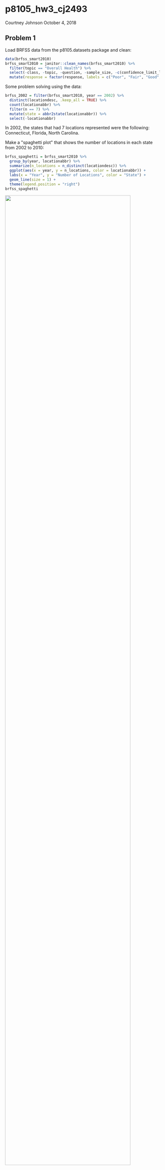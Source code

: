 p8105\_hw3\_cj2493
================
Courtney Johnson
October 4, 2018

Problem 1
---------

Load BRFSS data from the p8105.datasets package and clean:

``` r
data(brfss_smart2010) 
brfss_smart2010 = janitor::clean_names(brfss_smart2010) %>%
  filter(topic == "Overall Health") %>%
  select(-class, -topic, -question, -sample_size, -c(confidence_limit_low:geo_location)) %>%
  mutate(response = factor(response, labels = c("Poor", "Fair", "Good", "Very Good", "Excellent")))
```

Some problem solving using the data:

``` r
brfss_2002 = filter(brfss_smart2010, year == 2002) %>%
  distinct(locationdesc, .keep_all = TRUE) %>%
  count(locationabbr) %>%
  filter(n == 7) %>%
  mutate(state = abbr2state(locationabbr)) %>%
  select(-locationabbr)
```

In 2002, the states that had 7 locations represented were the following: Connecticut, Florida, North Carolina.

Make a "spaghetti plot" that shows the number of locations in each state from 2002 to 2010:

``` r
brfss_spaghetti = brfss_smart2010 %>%
  group_by(year, locationabbr) %>%
  summarize(n_locations = n_distinct(locationdesc)) %>%
  ggplot(aes(x = year, y = n_locations, color = locationabbr)) + 
  labs(x = "Year", y = "Number of Locations", color = "State") +
  geom_line(size = 1) +
  theme(legend.position = "right")
brfss_spaghetti
```

<img src="p8105_hw3_cj2493_files/figure-markdown_github/spaghetti_plot-1.png" width="90%" />

This is not a very helpful plot because we can see that there is a state with a very high outlier, but we cannot tell which state it is; the colors are difficult to distinguish between.

Make a table showing, for the years 2002, 2006, and 2010, the mean and standard deviation of the proportion of "Excellent" responses across locations in NY state:

``` r
brfss_table_data = filter(brfss_smart2010, year == 2002 | year == 2006 | year == 2010) %>%
  filter(locationabbr == "NY") %>%
  filter(response == "Excellent") %>%
  group_by(year) %>%
  summarize(mean_excellent = mean(data_value),
         sd_excellent = sd(data_value)) %>%
  knitr::kable()

brfss_table_data
```

|  year|  mean\_excellent|  sd\_excellent|
|-----:|----------------:|--------------:|
|  2002|         30.64000|       5.099804|
|  2006|         31.28333|       4.370545|
|  2010|         34.13333|       5.250952|

This table tells us that the mean and standard deviation of proportions of excellent responses are similar across the years we looked at.

For each year and state, compute the average proportion in each response category (taking the average across locations in a state). Make a five panel plot that shows, for each response category separately, the distribution of these state level averages over time:

``` r
brfss_plot = brfss_smart2010 %>%
  group_by(year, locationabbr, response) %>%
  summarize(mean_prop = mean(data_value)) %>%
  ggplot(aes(x = year, y = mean_prop, group = year)) + 
  geom_boxplot() + 
  facet_grid(~response) +
  labs(x = "Year", y = "Mean Proportion", title = "Change in Mean Proportions Over Time by Response") +
  theme(axis.text.x = element_text(angle = 90, hjust = 1, vjust = 0.5))

brfss_plot
```

    ## Warning: Removed 21 rows containing non-finite values (stat_boxplot).

<img src="p8105_hw3_cj2493_files/figure-markdown_github/five_panel_plot-1.png" width="90%" />

This five panel plot gives us good reason to think that the proportions of responses are similar across years, but different among the level of response.

Problem 2
---------

Load the instacart data from the p8105.datasets package:

``` r
data(instacart) 
instacart = janitor::clean_names(instacart)
```

Write a description of the dataset:

The instacart data has 1384617 observations of 15 variables. Some of the variables include product name, the product id, the order in which it was added to the cart, what hour it was added, the id of its department, and number of days since the last time it was ordered. For example, here is a chunk of the dataset:

``` r
head(instacart)
```

    ## # A tibble: 6 x 15
    ##   order_id product_id add_to_cart_ord~ reordered user_id eval_set
    ##      <int>      <int>            <int>     <int>   <int> <chr>   
    ## 1        1      49302                1         1  112108 train   
    ## 2        1      11109                2         1  112108 train   
    ## 3        1      10246                3         0  112108 train   
    ## 4        1      49683                4         0  112108 train   
    ## 5        1      43633                5         1  112108 train   
    ## 6        1      13176                6         0  112108 train   
    ## # ... with 9 more variables: order_number <int>, order_dow <int>,
    ## #   order_hour_of_day <int>, days_since_prior_order <int>,
    ## #   product_name <chr>, aisle_id <int>, department_id <int>, aisle <chr>,
    ## #   department <chr>

In the first row, the item is Bulgarian yogurt, was part of order 1, had id 49302, was the first item added to the cart, was ordered 9 days prior, and was located in aisle 120. There are 134 aisles, and the most items are ordered from aisle 83.

Make a plot that shows the number of items ordered in each aisle. Order aisles sensibly, and organize your plot so others can read it:

``` r
instacart_num_items_1 = instacart %>%
  filter(aisle_id >= 1 & aisle_id <= 67) %>%
  group_by(aisle) %>%
  summarize(items_ordered = n()) %>%
  ggplot(aes(x = aisle, y = items_ordered)) +
  geom_bar(stat = "identity") +
  labs(x = "Aisle", y = "Number of Items Ordered", title = "Number of Items Ordered in Each Aisle", cex = 0.5) +
  theme(text = element_text(size = 8)) +
  coord_flip()

instacart_num_items_2 = instacart %>%
  filter(aisle_id > 67) %>%
  group_by(aisle) %>%
  summarize(items_ordered = n()) %>%
  ggplot(aes(x = aisle, y = items_ordered)) +
  geom_bar(stat = "identity") +
  labs(x = "Aisle", y = "Number of Items Ordered", title = "Number of Items Ordered in Each Aisle") +
  theme(text = element_text(size = 8)) +
  coord_flip()

instacart_num_items_1 + instacart_num_items_2
```

<img src="p8105_hw3_cj2493_files/figure-markdown_github/aisle_plot-1.png" width="90%" />

This plot is naturally difficult to read because there are so many aisles. Splitting the plot into two helps, but it is still a lot of data to look at. What we can tell is there are a few aisles that are much more popular than the rest: fresh fruits, fresh vegetables, and packed vegetables & fruits.

Make a table showing the most popular item in each of the aisles "baking ingredients", "dog food care", and "packaged vegatables fruits":

``` r
pop_aisles = filter(instacart, aisle == "baking ingredients" | aisle == "dog food care" | aisle == "packaged vegetables fruits") %>%
  group_by(aisle, product_name) %>%
  summarize(product_count = n()) %>%
  filter(product_count == max(product_count)) %>%
  knitr::kable()
pop_aisles
```

| aisle                      | product\_name                                 |  product\_count|
|:---------------------------|:----------------------------------------------|---------------:|
| baking ingredients         | Light Brown Sugar                             |             499|
| dog food care              | Snack Sticks Chicken & Rice Recipe Dog Treats |              30|
| packaged vegetables fruits | Organic Baby Spinach                          |            9784|

From this table, we can see that across aisles there are large differences in how many items are bought in each aisle. It tells us that although they are all the most popular item in their respective aisle, the amount purchased varies. For example, the packaged vegetables and fruits aisle is more visited than the other two.

Make a table showing the mean hour of the day at which pink lady apples and coffee ice cream are ordered on each day of the week:

``` r
mean_hour = instacart %>%
  filter(product_name == "Pink Lady Apple" | product_name == "Coffee Ice Cream") %>%
  group_by(product_name, order_dow) %>%
  summarize(mean_hour = mean(order_hour_of_day)) %>%
  mutate(order_dow = c("Sunday", "Monday", "Tuesday", "Wednesday", "Thursday", "Friday", "Saturday")) %>%
  spread(key = order_dow, value = mean_hour) %>%
  select(product_name, Sunday, Monday, Tuesday, Wednesday, Thursday, Friday, Saturday) %>%
  knitr::kable()

mean_hour
```

| product\_name    |    Sunday|    Monday|   Tuesday|  Wednesday|  Thursday|    Friday|  Saturday|
|:-----------------|---------:|---------:|---------:|----------:|---------:|---------:|---------:|
| Coffee Ice Cream |  13.77419|  14.31579|  15.38095|   15.31818|  15.21739|  12.26316|  13.83333|
| Pink Lady Apple  |  14.40000|  14.20000|  13.20000|    8.00000|  11.00000|  16.00000|  13.00000|

For this table, I assumed that 0 was Sunday and 7 was Saturday. I also assumed that the time is in terms of hours past midnight. The information in this table tells us that for both of these items, they are typically bought in the afternoon between noon and 4 pm. The exception to this is that pink lady apples tend to be bought in the morning between 8 and 11 am on Wednesdays and Thursdays.

Problem 3
---------

Load the ny\_noaa data from the p8105.datasets package:

``` r
data(ny_noaa)
ny_noaa = janitor::clean_names(ny_noaa)
```

Describe the data:

The ny\_noaa dataset containes 2595176 observations of 7 variables. Some of the variables include weather station, the date, precipitation in tenths of mm, snowfall in mm, snow depth in mm, maximum temperature in tenths of degrees Celsius, and minimum temperature in tenths of degrees Celsius. So, we must convert the variables into common measurement; this means converting precipitation into mm and maximum and minimum temperature into degrees Celsius. Unfortunately, the set contains a lot of missing data.

Clean the data:

``` r
tidy_ny_noaa = separate(ny_noaa, date, into = c("year", "month", "day"), sep = "-") %>%
  mutate(year = as.numeric(year), 
         month = as.numeric(month), 
         day = as.numeric(day), 
         tmax = as.numeric(tmax)/10, 
         tmin = as.numeric(tmin)/10,
         prcp = prcp/10
         )
```

Make a two-panel plot showing the average max temperature in January and in July in each station across years:

``` r
jan_jul_ny_noaa = filter(tidy_ny_noaa, month == 1 | month == 7) %>%
  mutate(month = month.name[month]) %>%
  group_by(year, month, id) %>%
  summarize(mean_tmax = mean(tmax, na.rm = TRUE)) %>%
  ggplot(aes(x = year, y = mean_tmax)) +
  geom_point() + 
  theme(axis.text.x = element_text(angle = 90, hjust = 1, vjust = 0.5)) +
  labs(x = "Year", y = "Mean Maximum Temperature, in Celsius", title = "Change in Temperature in New York for Each Station") + 
  facet_grid(~month) 

jan_jul_ny_noaa
```

    ## Warning: Removed 5970 rows containing missing values (geom_point).

<img src="p8105_hw3_cj2493_files/figure-markdown_github/unnamed-chunk-1-1.png" width="90%" />

This tells us that the temperatures vary greatly between January and July, which intuitively makes sense. We also see that there is some variation across years, but not too much.

Make a two panel plot (i) showing tmax vs tmin for the full dataset, and (ii) showing the distribution of snowfall values greater than 0 and less than 100 separately by year

``` r
tmax_vs_tmin = tidy_ny_noaa %>%
  ggplot(aes(x = tmin, y = tmax)) +
  geom_hex() +
  theme(legend.position = "bottom", legend.direction = "vertical") +
  labs(x = "Minimum Temperature (C)", y = "Maximum Temperature (C)")

snow_dist = filter(tidy_ny_noaa, snow > 0 & snow < 100) %>%
  mutate(year = as.character(year)) %>%
  group_by(year) %>%
  ggplot(aes(x = snow, fill = year)) +
  geom_density(alpha = .3)  +
  theme(legend.position = "bottom") +
  labs(x = "Snowfall in mm", y = "Density")

tmax_vs_tmin + snow_dist
```

    ## Warning: Removed 1136276 rows containing non-finite values (stat_binhex).

<img src="p8105_hw3_cj2493_files/figure-markdown_github/two_panel-1.png" width="90%" />

From the plot of tmax and tmin, we can see that minimum temperature is positively correlated with maximum temperature, which intuitively makes sense. We can also guess that there are some incorrectly recorded temperatures, because 60 degrees Celsius is 140 degrees Farenheit, which is highly unlikey.

From the plot of snowfall distribution, we can see that there are peaks that correspond to 1/2 inch, 1 inch, 2 inches, and 3 inches. This implies that when snowfall is recorded, it is often rounded to a whole number. This plot is also problematic because it's difficult to look at the differences between years. Similar to the spaghetti plot, there are too many years to easily differentiate. We can only roughly see where they're similar.
